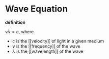 # Wave Equation

**definition**

$\nu \lambda = c$, where

- $c$ is the [[velocity]] of light in a given medium
- $\nu$ is the [[frequency]] of the wave
- $\lambda$ is the [[wavelength]] of the wave
